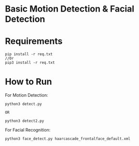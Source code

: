 # Basic Motion Detection & Facial Detection

# Requirements
```
pip install -r req.txt
//Or 
pip3 install -r req.txt
```

# How to Run 

For Motion Detection:
```
python3 detect.py

OR

python3 detect2.py
```

For Facial Recognition:
```
python3 face_detect.py haarcascade_frontalface_default.xml
```
